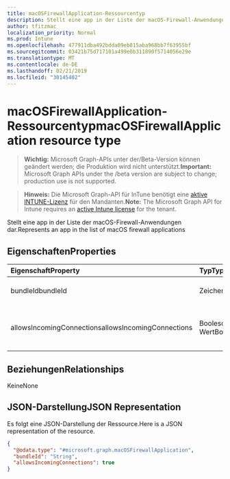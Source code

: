 ```yaml
---
title: macOSFirewallApplication-Ressourcentyp
description: Stellt eine app in der Liste der macOS-Firewall-Anwendungen dar.
author: tfitzmac
localization_priority: Normal
ms.prod: Intune
ms.openlocfilehash: 477911dba492bdda09eb815aba968bb7f63955bf
ms.sourcegitcommit: 03421b75d717101a499e0b311890f5714056e29e
ms.translationtype: MT
ms.contentlocale: de-DE
ms.lasthandoff: 02/21/2019
ms.locfileid: "30145402"
---
```

# <a name="macosfirewallapplication-resource-type"></a><span data-ttu-id="3e2e6-103">macOSFirewallApplication-Ressourcentyp</span><span class="sxs-lookup"><span data-stu-id="3e2e6-103">macOSFirewallApplication resource type</span></span>

> <span data-ttu-id="3e2e6-104">**Wichtig:** Microsoft Graph-APIs unter der/Beta-Version können geändert werden; die Produktion wird nicht unterstützt.</span><span class="sxs-lookup"><span data-stu-id="3e2e6-104">**Important:** Microsoft Graph APIs under the /beta version are subject to change; production use is not supported.</span></span>

> <span data-ttu-id="3e2e6-105">**Hinweis:** Die Microsoft Graph-API für InTune benötigt eine [aktive INTUNE-Lizenz](https://go.microsoft.com/fwlink/?linkid=839381) für den Mandanten.</span><span class="sxs-lookup"><span data-stu-id="3e2e6-105">**Note:** The Microsoft Graph API for Intune requires an [active Intune license](https://go.microsoft.com/fwlink/?linkid=839381) for the tenant.</span></span>

<span data-ttu-id="3e2e6-106">Stellt eine app in der Liste der macOS-Firewall-Anwendungen dar.</span><span class="sxs-lookup"><span data-stu-id="3e2e6-106">Represents an app in the list of macOS firewall applications</span></span>

## <a name="properties"></a><span data-ttu-id="3e2e6-107">Eigenschaften</span><span class="sxs-lookup"><span data-stu-id="3e2e6-107">Properties</span></span>
|<span data-ttu-id="3e2e6-108">Eigenschaft</span><span class="sxs-lookup"><span data-stu-id="3e2e6-108">Property</span></span>|<span data-ttu-id="3e2e6-109">Typ</span><span class="sxs-lookup"><span data-stu-id="3e2e6-109">Type</span></span>|<span data-ttu-id="3e2e6-110">Beschreibung</span><span class="sxs-lookup"><span data-stu-id="3e2e6-110">Description</span></span>|
|:---|:---|:---|
|<span data-ttu-id="3e2e6-111">bundleId</span><span class="sxs-lookup"><span data-stu-id="3e2e6-111">bundleId</span></span>|<span data-ttu-id="3e2e6-112">Zeichenfolge</span><span class="sxs-lookup"><span data-stu-id="3e2e6-112">String</span></span>|<span data-ttu-id="3e2e6-113">Bündeln der Anwendung.</span><span class="sxs-lookup"><span data-stu-id="3e2e6-113">BundleId of the application.</span></span>|
|<span data-ttu-id="3e2e6-114">allowsIncomingConnections</span><span class="sxs-lookup"><span data-stu-id="3e2e6-114">allowsIncomingConnections</span></span>|<span data-ttu-id="3e2e6-115">Boolescher Wert</span><span class="sxs-lookup"><span data-stu-id="3e2e6-115">Boolean</span></span>|<span data-ttu-id="3e2e6-116">Gibt an, ob eingehende Verbindungen zulässig sind.</span><span class="sxs-lookup"><span data-stu-id="3e2e6-116">Whether or not incoming connections are allowed.</span></span>|

## <a name="relationships"></a><span data-ttu-id="3e2e6-117">Beziehungen</span><span class="sxs-lookup"><span data-stu-id="3e2e6-117">Relationships</span></span>
<span data-ttu-id="3e2e6-118">Keine</span><span class="sxs-lookup"><span data-stu-id="3e2e6-118">None</span></span>

## <a name="json-representation"></a><span data-ttu-id="3e2e6-119">JSON-Darstellung</span><span class="sxs-lookup"><span data-stu-id="3e2e6-119">JSON Representation</span></span>
<span data-ttu-id="3e2e6-120">Es folgt eine JSON-Darstellung der Ressource.</span><span class="sxs-lookup"><span data-stu-id="3e2e6-120">Here is a JSON representation of the resource.</span></span>
<!-- {
  "blockType": "resource",
  "@odata.type": "microsoft.graph.macOSFirewallApplication"
}
-->
``` json
{
  "@odata.type": "#microsoft.graph.macOSFirewallApplication",
  "bundleId": "String",
  "allowsIncomingConnections": true
}
```




